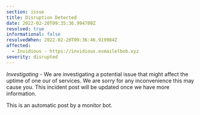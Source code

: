 ```yaml
---
section: issue
title: Disruption Detected
date: 2022-02-20T09:35:36.994700Z
resolved: true
informational: false
resolvedWhen: 2022-02-20T09:36:46.919984Z
affected:
  - Invidious - https://invidious.esmailelbob.xyz
severity: disrupted
---
```

*Investigating* - We are investigating a potential issue that might affect the uptime of one our of services. We are sorry for any inconvenience this may cause you. This incident post will be updated once we have more information.

This is an automatic post by a monitor bot.
        